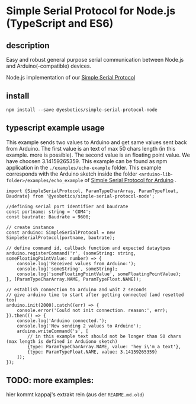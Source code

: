 # Simple Serial Protocol for Node.js (TypeScript and ES6)

## description
Easy and robust general purpose serial communication between Node.js and Arduino(-compatible) devices.

Node.js implementation of our [Simple Serial Protocol](https://gitlab.com/yesbotics/simple-serial-protocol-docs)

## install
`npm install --save @yesbotics/simple-serial-protocol-node`
 
## typescript example usage
This example sends two values to Arduino and get same values sent back from Arduino.
The first value is an text of max 50 chars length (in this example. more is possible).
The second value is an floating point value. We have choosen 3.14159265359.
This example can be found as npm application in the `./examples/echo-example` folder.
This example corresponds with the Arduino sketch inside the folder `<arduino-lib-folder>/examples/echo_example` of 
[Simple Serial Protocol for Arduino](https://gitlab.com/yesbotics/simple-serial-protocol/simple-serial-protocol-arduino) .
```
import {SimpleSerialProtocol, ParamTypeCharArray, ParamTypeFloat, Baudrate} from '@yesbotics/simple-serial-protocol-node';

//defining serial port identifier and baudrate
const portname: string = 'COM4';
const bautrate: Baudrate = 9600;

// create instance
const arduino: SimpleSerialProtocol = new SimpleSerialProtocol(portname, bautrate);

// define command id, callback function and expected dataytpes
arduino.registerCommand('r', (someString: string, someFloatingPointValue: number) => {
    console.log('Received values from Arduino:');
    console.log('someString', someString);
    console.log('someFloatingPointValue', someFloatingPointValue);
}, [ParamTypeCharArray.NAME, ParamTypeFloat.NAME]);

// establish connection to arduino and wait 2 seconds
// give arduino time to start after getting connected (and resetted too)
arduino.init(2000).catch((err) => {
    console.error('Could not init connection. reason:', err);
}).then(() => {
    console.log('Arduino connected.');
    console.log('Now sending 2 values to Arduino');
    arduino.writeCommand('s', [
        // in this example text should not be longer than 50 chars (max length is defined in Arduiono sketch)
        {type: ParamTypeCharArray.NAME, value: 'hey i\'m a text'},
        {type: ParamTypeFloat.NAME, value: 3.14159265359}
    ]);
});
```

## TODO: more examples:
hier kommt kappaj's extrakt rein (aus der `README.md.old`)



